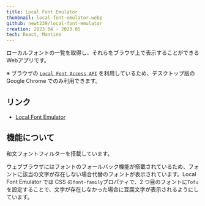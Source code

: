 ```yaml
---
title: Local Font Emulator
thumbnail: local-font-emulator.webp
github: newt239/local-font-emulator
creation: 2023.04 - 2023.05
tech: React, Mantine
---
```


ローカルフォントの一覧を取得し、それらをブラウザ上で表示することができるWebアプリです。

※ ブラウザの <a href="https://developer.mozilla.org/en-US/docs/Web/API/Local_Font_Access_API" target="_blank">`Local Font Access API`</a> を利用しているため、デスクトップ版の Google Chrome でのみ利用できます。

## リンク

- <a href="https://newt239.github.io/local-font-emulator/" target="_blank">Local Font Emulator</a>

## 機能について

和文フォントフィルターを搭載しています。

ウェブブラウザにはフォントのフォールバック機能が搭載されているため、フォントに該当の文字が存在しない場合代替のフォントが表示されています。Local Font Emulator では CSS の`font-family`プロパティで、2 つ目のフォントに`Tofu`を設定することで、文字が存在しなかった場合に豆腐文字が表示されるようにしています。
